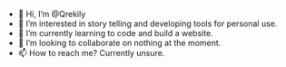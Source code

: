 - 👋 Hi, I’m @Qrekily
- 👀 I’m interested in story telling and developing tools for personal use.
- 🌱 I’m currently learning to code and build a website.
- 💞️ I’m looking to collaborate on nothing at the moment.
- 📫 How to reach me? Currently unsure.

<!---
Qrekily/Qrekily is a ✨ special ✨ repository because its `README.md` (this file) appears on your GitHub profile.
You can click the Preview link to take a look at your changes.
--->
